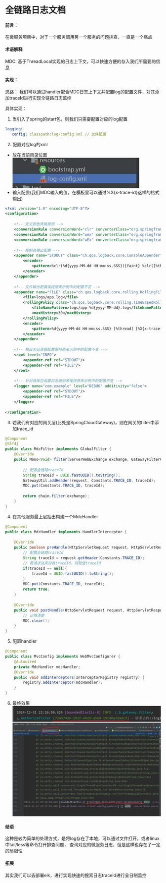 # 全链路日志文档

#### 前言：
在微服务项目中，对于一个服务调用另一个服务的问题排查，一直是一个痛点

#### 术语解释
MDC: 基于ThreadLocal实现的日志上下文，可以快速方便的存入我们所需要的信息

#### 实现：
思路： 我们可以通过handler配合MDC日志上下文并配置log的配置文件，对其添加traceId进行实现全链路日志监控

具体实现：
1. 当引入了spring的start包，则我们只需要配置对应的log配置
``` yaml
logging:
   config: classpath:log-config.xml // 文件配置
```
2. 配置对应log的xml
- 放在当前目录位置
![img.png](../imge/全链路日志/img.png)
- 输入配置(我们MDC输入的值，在模板里可以通过%X{x-trace-id}这样的格式输出)
```xml
<?xml version="1.0" encoding="UTF-8"?>
<configuration>

    <!-- 定义颜色转换规则 -->
    <conversionRule conversionWord="clr" converterClass="org.springframework.boot.logging.logback.ColorConverter" />
    <conversionRule conversionWord="wex" converterClass="org.springframework.boot.logging.logback.WhitespaceThrowableProxyConverter" />
    <conversionRule conversionWord="wEx" converterClass="org.springframework.boot.logging.logback.ExtendedWhitespaceThrowableProxyConverter" />

    <!-- 控制台输出配置 -->
    <appender name="STDOUT" class="ch.qos.logback.core.ConsoleAppender">
        <encoder>
            <pattern>%clr(%d{yyyy-MM-dd HH:mm:ss.SSS}){faint} %clr([%thread]){magenta} %clr(%-5level) %clr(%logger{36}){cyan} %clr([%X{x-trace-id}]) - %msg%n%wEx</pattern>
        </encoder>
    </appender>

    <!-- 文件输出配置保持原来示例中的配置不变 -->
    <appender name="FILE" class="ch.qos.logback.core.rolling.RollingFileAppender">
        <file>logs/app.log</file>
        <rollingPolicy class="ch.qos.logback.core.rolling.TimeBasedRollingPolicy">
            <fileNamePattern>logs/app-%d{yyyy-MM-dd}.log</fileNamePattern>
            <maxHistory>30</maxHistory>
        </rollingPolicy>
        <encoder>
            <pattern>%d{yyyy-MM-dd HH:mm:ss.SSS} [%thread] [%X{x-trace-id}] %-5level %logger{36} - %msg%n</pattern>
        </encoder>
    </appender>

    <!-- 根日志记录器配置保持原来示例中的配置不变 -->
    <root level="INFO">
        <appender-ref ref="STDOUT"/>
        <appender-ref ref="FILE"/>
    </root>

    <!-- 针对具体包设置日志级别等保持原来示例中的配置不变 -->
    <logger name="com.example" level="DEBUG" additivity="false">
        <appender-ref ref="STDOUT"/>
        <appender-ref ref="FILE"/>
    </logger>

</configuration>
```
3. 若我们有对应的网关层(此处是SpringCloudGateway)，则在网关的filter中添加trace_id
```java
@Component
@Slf4j
public class MdcFilter implements GlobalFilter {
    @Override
    public Mono<Void> filter(ServerWebExchange exchange, GatewayFilterChain chain) {
        
        // 配置全链路traceId
        String traceId = UUID.fastUUID().toString();
        GatewayUtil.addHeader(request, Constants.TRACE_ID, traceId);
        MDC.put(Constants.TRACE_ID, traceId);
        
        return chain.filter(exchange);
    }
}
```
4. 在其他服务最上层抽出构建一个MdcHandler
```java
@Component
public class MdcHandler implements HandlerInterceptor {

    @Override
    public boolean preHandle(HttpServletRequest request, HttpServletResponse response, Object handler) throws Exception {
        // 配置全链路traceId
        String traceId = request.getHeader(Constants.TRACE_ID);
        // 若请求进来没有traceId，则赋值traceId
        if(traceId == null){
            traceId = UUID.fastUUID().toString();
        }
        MDC.put(Constants.TRACE_ID, traceId);
        return true;
    }

    @Override
    public void postHandle(HttpServletRequest request, HttpServletResponse response, Object handler, ModelAndView modelAndView) throws Exception {
        // 记得清楚
        MDC.clear();
    }
}
```
5. 配置handler
```java
@Component
public class MvcConfig implements WebMvcConfigurer {
    @Autowired
    private MdcHandler mdcHandler;
    @Override
    public void addInterceptors(InterceptorRegistry registry) {
        registry.addInterceptor(mdcHandler);
    }
}
```
6. 最终效果
![img_1.png](../imge/全链路日志/img_1.png)
![img_2.png](../imge/全链路日志/img_2.png)

#### 结语
这种是较为简单的处理方式，是将log存在了本地，可以通过文件打开，或者linux中tail/less等命令打开排查问题，
查询对应的微服务日志，但是这样也存在了一定的局限性

#### 拓展
其实我们可以去部署elk，进行实现快速的搜索日志traceId进行全日制监控
